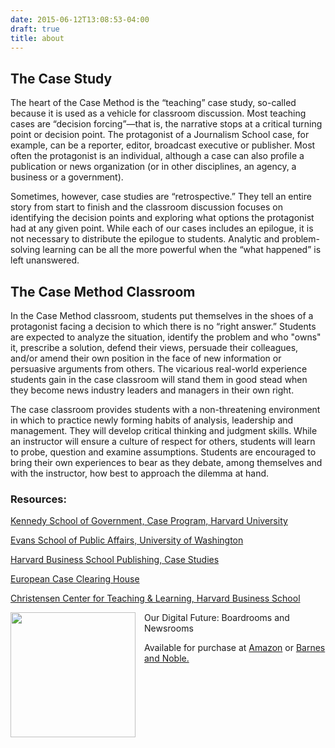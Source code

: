 ```yaml
---
date: 2015-06-12T13:08:53-04:00
draft: true
title: about
---
```


<h2>The Case Study</h2>

<p>The heart of the Case Method is the “teaching” case study, so-called because it is used as a vehicle for classroom discussion. Most teaching cases are “decision forcing”—that is, the narrative stops at a critical turning point or decision point.
The protagonist of a Journalism School case, for example, can be a reporter, editor, broadcast executive or publisher. Most often the protagonist is an individual, although a case can also profile a publication or news organization (or in other disciplines, an agency, a business or a government).</p>
<p>Sometimes, however, case studies are “retrospective.” They tell an entire story from start to finish and the classroom discussion focuses on identifying the decision points and exploring what options the protagonist had at any given point. While each of our cases includes an epilogue, it is not necessary to distribute the epilogue to students. Analytic and problem-solving learning can be all the more powerful when the “what happened” is left unanswered.</p>


<h2>The Case Method Classroom</h2>

In the Case Method classroom, students put themselves in the shoes of a protagonist facing a decision to which there is no “right answer.” Students are expected to analyze the situation, identify the problem and who "owns" it, prescribe a solution, defend their views, persuade their colleagues, and/or amend their own position in the face of new information or persuasive arguments from others. The vicarious real-world experience students gain in the case classroom will stand them in good stead when they become news industry leaders and managers in their own right.

The case classroom provides students with a non-threatening environment in which to practice newly forming habits of analysis, leadership and management. They will develop critical thinking and judgment skills. While an instructor will ensure a culture of respect for others, students will learn to probe, question and examine assumptions. Students are encouraged to bring their own experiences to bear as they debate, among themselves and with the instructor, how best to approach the dilemma at hand.

<h3>Resources:</h3>
<a href="http://www.ksgcase.harvard.edu/" target="_blank">Kennedy School of Government, Case Program, Harvard University</a>

<a href="http://hallway.evans.washington.edu/" target="_blank">Evans School of Public Affairs, University of Washington</a>

<a href="http://harvardbusinessonline.hbsp.harvard.edu/hbsp/case_studies.jsp" target="_blank">Harvard Business School Publishing, Case Studies</a>

<a href="http://www.ecch.com/" target="_blank">European Case Clearing House</a>

<a href="http://www.hbs.edu/teachingandlearningcenter/" target="_blank">Christensen Center for Teaching & Learning, Harvard Business School</a>
				
<img src="../../img/ourdigitalfuture.jpg" style="width: 200px;float: left; margin: 0 1em 0 0;"> Our Digital Future: Boardrooms and Newsrooms

Available for purchase at <a href="http://www.amazon.com/Our-Digital-Future-Boardrooms-Newsrooms/dp/0615427324/ref=sr_1_14?ie=UTF8&qid=1300999685&sr=8-14" target="_blank">Amazon</a> or <a href="http://www.barnesandnoble.com/w/our-digital-future-kirsten-o-lundberg/1102254724?ean=9780615427324&itm=1&usri=9780615427324" target="_blank">Barnes and Noble.</a>
